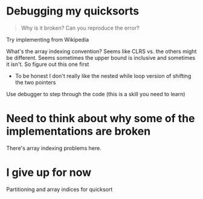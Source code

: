# Debugging my quicksorts
> Why is it broken? Can you reproduce the error?

Try implementing from Wikipedia

What's the array indexing convention? Seems like CLRS vs. the others might be different. Seems sometimes the upper bound is inclusive and sometimes it isn't. So figure out this one first
- To be honest I don't really like the nested while loop version of shifting the two pointers

Use debugger to step through the code (this is a skill you need to learn)

# Need to think about why some of the implementations are broken
There's array indexing problems here.

# I give up for now

Partitioning and array indices for quicksort